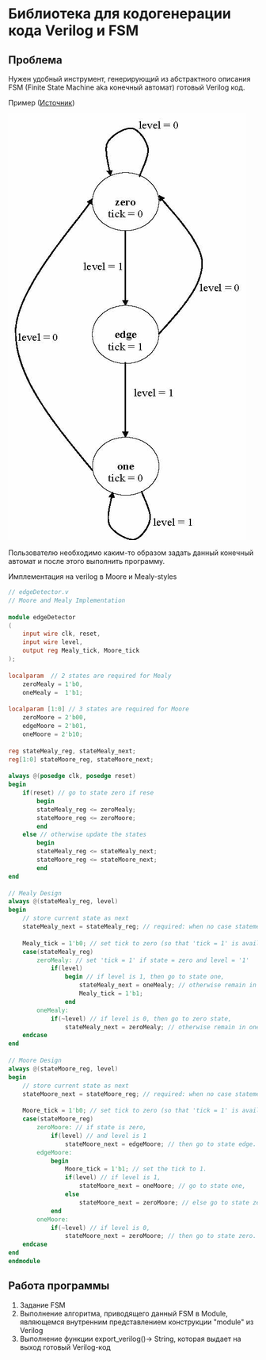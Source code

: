 # Библиотека для кодогенерации кода Verilog и FSM

## Проблема
Нужен удобный инструмент, генерирующий из абстрактного описания FSM (Finite State Machine aka конечный автомат) готовый Verilog код. 

Пример ([Источник](https://verilogguide.readthedocs.io/en/latest/verilog/fsm.html))

![alt text](imgs/MooreEdgeDetector.jpg)

Пользователю необходимо каким-то образом задать данный конечный автомат и после этого выполнить программу.

Имплементация на verilog в Moore и Mealy-styles

```verilog
// edgeDetector.v
// Moore and Mealy Implementation

module edgeDetector
(
    input wire clk, reset, 
    input wire level, 
    output reg Mealy_tick, Moore_tick
);

localparam  // 2 states are required for Mealy
    zeroMealy = 1'b0,
    oneMealy =  1'b1;
    
localparam [1:0] // 3 states are required for Moore
    zeroMoore = 2'b00,
    edgeMoore = 2'b01, 
    oneMoore = 2'b10;

reg stateMealy_reg, stateMealy_next; 
reg[1:0] stateMoore_reg, stateMoore_next;

always @(posedge clk, posedge reset)
begin
    if(reset) // go to state zero if rese
        begin
        stateMealy_reg <= zeroMealy;
        stateMoore_reg <= zeroMoore;
        end
    else // otherwise update the states
        begin
        stateMealy_reg <= stateMealy_next;
        stateMoore_reg <= stateMoore_next;
        end
end

// Mealy Design 
always @(stateMealy_reg, level)
begin
    // store current state as next
    stateMealy_next = stateMealy_reg; // required: when no case statement is satisfied
    
    Mealy_tick = 1'b0; // set tick to zero (so that 'tick = 1' is available for 1 cycle only)
    case(stateMealy_reg)
        zeroMealy: // set 'tick = 1' if state = zero and level = '1'
            if(level)  
                begin // if level is 1, then go to state one,
                    stateMealy_next = oneMealy; // otherwise remain in same state.
                    Mealy_tick = 1'b1;
                end
        oneMealy: 
            if(~level) // if level is 0, then go to zero state,
                stateMealy_next = zeroMealy; // otherwise remain in one state.
    endcase
end

// Moore Design 
always @(stateMoore_reg, level)
begin
    // store current state as next
    stateMoore_next = stateMoore_reg; // required: when no case statement is satisfied
    
    Moore_tick = 1'b0; // set tick to zero (so that 'tick = 1' is available for 1 cycle only)
    case(stateMoore_reg)
        zeroMoore: // if state is zero,
            if(level) // and level is 1
                stateMoore_next = edgeMoore; // then go to state edge.
        edgeMoore:
            begin
                Moore_tick = 1'b1; // set the tick to 1.
                if(level) // if level is 1, 
                    stateMoore_next = oneMoore; // go to state one,
                else    
                    stateMoore_next = zeroMoore; // else go to state zero.
            end
        oneMoore: 
            if(~level) // if level is 0,
                stateMoore_next = zeroMoore; // then go to state zero.      
    endcase
end
endmodule
```

## Работа программы
1. Задание FSM
2. Выполнение алгоритма, приводящего данный FSM в Module, являющемся внутренним представлением конструкции "module" из Verilog
3. Выполнение функции export_verilog()-> String, которая выдает на выход готовый Verilog-код

